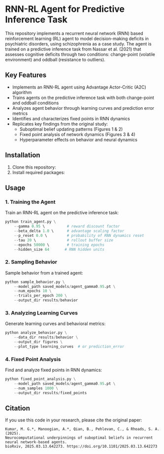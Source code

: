# RNN-RL Agent for Predictive Inference Task

This repository implements a recurrent neural network (RNN) based reinforcement learning (RL) agent to model decision-making deficits in psychiatric disorders, using schizophrenia as a case study. The agent is trained on a predictive inference task from Nassar et al. (2021) that assesses cognitive deficits through two conditions: change-point (volatile environment) and oddball (resistance to outliers).

## Key Features

- Implements an RNN-RL agent using Advantage Actor-Critic (A2C) algorithm
- Trains agents on the predictive inference task with both change-point and oddball conditions
- Analyzes agent behavior through learning curves and prediction error metrics
- Identifies and characterizes fixed points in RNN dynamics
- Replicates key findings from the original study:
  - Suboptimal belief updating patterns (Figures 1 & 2)
  - Fixed point analysis of network dynamics (Figures 3 & 4)
  - Hyperparameter effects on behavior and neural dynamics

## Installation

1. Clone this repository:
2. Install required packages:

## Usage

### 1. Training the Agent

Train an RNN-RL agent on the predictive inference task:
```python
python train_agent.py \
    --gamma 0.95 \          # reward discount factor
    --beta_delta 1.0 \      # advantage scaling factor
    --p_reset 0.0 \         # probability of RNN dynamics reset
    --tau 20 \              # rollout buffer size
    --epochs 50000 \        # training epochs
    --hidden_size 64       # RNN hidden units
```

### 2. Sampling Behavior

Sample behavior from a trained agent:
```python
python sample_behavior.py \
    --model_path saved_models/agent_gamma0.95.pt \
    --num_epochs 10 \
    --trials_per_epoch 200 \
    --output_dir results/behavior
```

### 3. Analyzing Learning Curves

Generate learning curves and behavioral metrics:
```python
python analyze_behavior.py \
    --data_dir results/behavior \
    --output_dir figures \
    --plot_type learning_curves  # or prediction_error
```

### 4. Fixed Point Analysis

Find and analyze fixed points in RNN dynamics:
```python
python fixed_point_analysis.py \
    --model_path saved_models/agent_gamma0.95.pt \
    --num_samples 1000 \
    --output_dir results/fixed_points
```


## Citation

If you use this code in your research, please cite the original paper:

```
Kumar, M. G.*, Manoogian, A.*, Qian, B., Pehlevan, C., & Rhoads, S. A. (2025). 
Neurocomputational underpinnings of suboptimal beliefs in recurrent neural network-based agents. 
bioRxiv, 2025.03.13.642273. https://doi.org/10.1101/2025.03.13.642273
```
